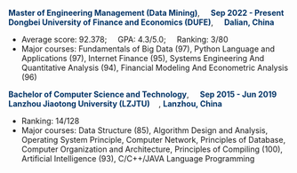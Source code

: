 <span style="color:#003366;">**Master of Engineering Management (Data Mining)**</span>, &nbsp;&nbsp;&nbsp;&nbsp;<span style="color:#003366;">**Sep 2022 - Present**</span><br>
<span style="color:#003366;">**Dongbei University of Finance and Economics (DUFE)**</span>, &nbsp;&nbsp;&nbsp;&nbsp;<span style="color:#003366;">**Dalian, China**</span>  
- Average score: 92.378; &nbsp;&nbsp;&nbsp;&nbsp;GPA: 4.3/5.0; &nbsp;&nbsp;&nbsp;&nbsp;Ranking: 3/80  
- Major courses: Fundamentals of Big Data (97), Python Language and Applications (97), Internet Finance (95), Systems Engineering And Quantitative Analysis (94), Financial Modeling And Econometric Analysis (96)  

<span style="color:#003366;">**Bachelor of Computer Science and Technology**</span>, &nbsp;&nbsp;&nbsp;&nbsp;<span style="color:#003366;">**Sep 2015 - Jun 2019**</span><br>
<span style="color:#003366;">**Lanzhou Jiaotong University (LZJTU)**&nbsp;&nbsp;&nbsp;&nbsp;</span>, <span style="color:#003366;">**Lanzhou, China**</span>    
- Ranking: 14/128  
- Major courses: Data Structure (85), Algorithm Design and Analysis, Operating System Principle, Computer Network, Principles of Database, Computer Organization and Architecture, Principles of Compiling (100), Artificial Intelligence (93), C/C++/JAVA Language Programming
